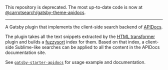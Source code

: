 This repository is deprecated. The most up-to-date code is now at [@carrotsearch/gatsby-theme-apidocs](https://github.com/carrotsearch/gatsby-theme-apidocs/tree/master/plugins/gatsby-plugin-content-search).

---

A Gatsby plugin that implements the client-side search backend of [APIDocs](https://github.com/carrotsearch/gatsby-starter-apidocs).
 
 The plugin takes all the text snippets extracted by the [HTML transformer](https://github.com/carrotsearch/gatsby-transformer-html) plugin and builds a [fuzzysort](https://github.com/farzher/fuzzysort) index for them. Based on that index, a client-side Sublime-like searches can be applied to all the content in the APIDocs documentation site.
 
See [`gatsby-starter-apidocs`](https://github.com/carrotsearch/gatsby-starter-apidocs) for usage example
and documentation.
